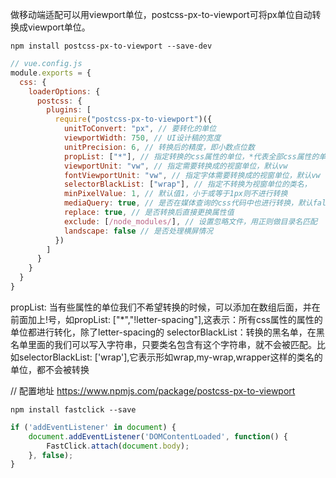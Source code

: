 做移动端适配可以用viewport单位，postcss-px-to-viewport可将px单位自动转换成viewport单位。

```
npm install postcss-px-to-viewport --save-dev
```
```js
// vue.config.js
module.exports = {
  css: {
    loaderOptions: {
      postcss: {
        plugins: [
          require("postcss-px-to-viewport")({
            unitToConvert: "px", // 要转化的单位
            viewportWidth: 750, // UI设计稿的宽度
            unitPrecision: 6, // 转换后的精度，即小数点位数
            propList: ["*"], // 指定转换的css属性的单位，*代表全部css属性的单位都进行转换
            viewportUnit: "vw", // 指定需要转换成的视窗单位，默认vw
            fontViewportUnit: "vw", // 指定字体需要转换成的视窗单位，默认vw
            selectorBlackList: ["wrap"], // 指定不转换为视窗单位的类名，
            minPixelValue: 1, // 默认值1，小于或等于1px则不进行转换
            mediaQuery: true, // 是否在媒体查询的css代码中也进行转换，默认false
            replace: true, // 是否转换后直接更换属性值
            exclude: [/node_modules/], // 设置忽略文件，用正则做目录名匹配
            landscape: false // 是否处理横屏情况
          })
        ]
      }
    }
  }
}
```


propList: 当有些属性的单位我们不希望转换的时候，可以添加在数组后面，并在前面加上!号，如propList: ["*","!letter-spacing"],这表示：所有css属性的属性的单位都进行转化，除了letter-spacing的
selectorBlackList：转换的黑名单，在黑名单里面的我们可以写入字符串，只要类名包含有这个字符串，就不会被匹配。比如selectorBlackList: ['wrap'],它表示形如wrap,my-wrap,wrapper这样的类名的单位，都不会被转换

// 配置地址 https://www.npmjs.com/package/postcss-px-to-viewport



```
npm install fastclick --save
```

```js
if ('addEventListener' in document) {
	document.addEventListener('DOMContentLoaded', function() {
		FastClick.attach(document.body);
	}, false);
}
```